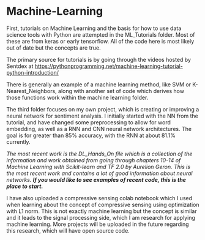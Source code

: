 # Machine-Learning
First, tutorials on Machine Learning and the basis for how to use data science tools with Python are attempted in the ML_Tutorials folder. Most of these are from keras or early tensorflow. All of the code here is most likely out of date but the concepts are true.

The primary source for tutorials is by going through the videos hosted by Sentdex at https://pythonprogramming.net/machine-learning-tutorial-python-introduction/

There is generally an example of a machine learning method, like SVM or K-Nearest_Neighbors, along with another set of code which derives how those functions work within the machine learning folder.

The third folder focuses on my own project, which is creating or improving a neural network for sentiment analysis. I initially started with the NN from the tutorial, and have changed some preprocessing to allow for word embedding, as well as a RNN and CNN neural network architectures. The goal is for greater than 85% accuracy, with the RNN at about 81.1% currently.

*The most recent work is the DL_Hands_On file which is a collection of the information and work obtained from going through chapters 10-14 of Machine Learning with Scikit-learn and TF 2.0 by Aurelion Geron. This is the most recent work and contains a lot of good information about neural networks. <b> If you would like to see examples of recent code, this is the place to start.* </b>

I have also uploaded a compressive sensing colab notebook which I used when learning about the concept of compressive sensing using optimization with L1 norm. This is not exactly machine learning but the concept is similar and it leads to the signal processing side, which I am research for applying machine learning. More projects will be uploaded in the future regarding this research, which will have open source code.
